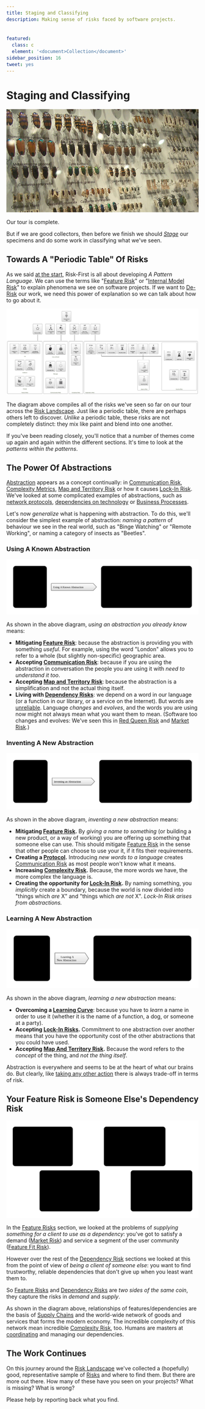 ```yaml
---
title: Staging and Classifying
description: Making sense of risks faced by software projects.


featured: 
  class: c
  element: '<document>Collection</document>'
sidebar_position: 16
tweet: yes
---
```


# Staging and Classifying

![Staged and Classified Beetle Collection, (Credit: Fir0002, Wikipedia)](/img/Beetle_collection_short.jpg)

Our tour is complete.  

But if we are good collectors, then before we finish we should _[Stage](https://en.wikipedia.org/wiki/Entomological_equipment_for_mounting_and_storage)_ our specimens and do some work in classifying what we've seen.

## Towards A "Periodic Table" Of Risks

As we said [at the start](A-Pattern-Language), Risk-First is all about developing _A Pattern Language_.  We can use the terms like "[Feature Risk](/tags/Feature-Risk)" or "[Internal Model Risk](/tags/Internal-Model-Risk)" to explain phenomena we see on software projects.   If we want to [De-Risk](/thinking/De-Risking) our work, we need this power of explanation so we can talk about how to go about it.

![Periodic Table of Risks, Horizontal](/img/generated/staging-and-classifying/periodic-horizontal.svg)

The diagram above compiles all of the risks we've seen so far on our tour across the [Risk Landscape](/risks/Risk-Landscape).  Just like a periodic table, there are perhaps others left to discover.   _Unlike_ a periodic table, these risks are not completely distinct: they mix like paint and blend into one another.  

If you've been reading closely, you'll notice that a number of themes come up again and again within the different sections.   It's time to look at the _patterns within the patterns_. 

## The Power Of Abstractions

[Abstraction](/tags/Abstraction) appears as a concept continually: in [Communication Risk](/tags/Communication-Risk), [Complexity Metrics](/risks/Complexity-Risk#kolmogorov-complexity), [Map and Territory Risk](/tags/Map-And-Territory-Risk) or how it causes [Lock-In Risk](/tags/Lock-In-Risk).  We've looked at some complicated examples of abstractions, such as [network protocols](/tags/Protocol-Risk), [dependencies on technology](/tags/Software-Dependency-Risk) or [Business Processes](Process-Risk#the-purpose-of-process).

Let's now _generalize_ what is happening with abstraction.  To do this, we'll consider the simplest example of abstraction:  _naming a pattern_ of behaviour we see in the real world, such as "Binge Watching" or "Remote Working", or naming a category of insects as "Beetles".

### Using A Known Abstraction

![Using A Known Abstraction](/img/generated/staging-and-classifying/depending-abstraction.svg)

As shown in the above diagram, _using an abstraction you already know_ means:

 - **Mitigating [Feature Risk](/tags/Feature-Risk)**: because the abstraction is providing you with something _useful_.  For example, using the word "London" allows you to refer to a whole (but slightly non-specific) geographic area.
 - **Accepting [Communication Risk](/tags/Communication-Risk)**: because if you are using the abstraction in conversation the people you are using it with _need to understand it too_.
 - **Accepting [Map and Territory Risk](/tags/Map-And-Territory-Risk)**: because the abstraction is a simplification and not the actual thing itself.
 - **Living with [Dependency Risks](/tags/Dependency-Risks)**:  we depend on a word in our language (or a function in our library, or a service on the Internet).  But words are [unreliable](/tags/Reliability-Risk).  Language _changes_ and _evolves_, and the words you are using now might not always mean what you want them to mean.  (Software too changes and evolves:  We've seen this in [Red Queen Risk](/tags/Red-Queen-Risk) and [Market Risk](/tags/Market-Risk).)
 
### Inventing A New Abstraction  

![Inventing A New Abstraction](/img/generated/staging-and-classifying/inventing-abstraction.svg)

As shown in the above diagram, _inventing a new abstraction_ means:

- **Mitigating [Feature Risk](/tags/Feature-Risk).**  By _giving a name to something_ (or building a new product, or a way of working) you are offering up something that someone else can use.  This should mitigate [Feature Risk](/tags/Feature-Risk) in the sense that other people can choose to use your it, if it fits their requirements.  
- **Creating a [Protocol](/risks/On-Protocols).**  Introducing _new words to a language_ creates [Communication Risk](/tags/Communication-Risk) as most people won't know what it means. 
- **Increasing [Complexity Risk](/tags/Complexity-Risk).** Because, the more words we have, the more complex the language is.
- **Creating the opportunity for [Lock-In Risk](/tags/Lock-In-Risk).**  By naming something, you _implicitly_ create a boundary, because the world is now divided into "things which _are_ X" and "things which _are not_ X".  _Lock-In Risk arises from abstractions._
    
### Learning A New Abstraction

![Learning a New Abstraction](/img/generated/staging-and-classifying/choosing-abstraction.svg)

As shown in the above diagram, _learning a new abstraction_ means:

 - **Overcoming a [Learning Curve](/tags/Learning-Curve-Risk)**: because you have to _learn_ a name in order to use it (whether it is the name of a function, a dog, or someone at a party).
 - **Accepting [Lock-In Risks](/tags/Lock-In-Risk).**  Commitment to one abstraction over another means that you have the opportunity cost of the other abstractions that you could have used.
 - **Accepting [Map And Territory Risk](/tags/Map-And-Territory-Risk).** Because the word refers to the _concept_ of the thing, and _not the thing itself_.

Abstraction is everywhere and seems to be at the heart of what our brains do.  But clearly, like [taking any other action](/tags/Take-Action) there is always trade-off in terms of risk.   

## Your Feature Risk is Someone Else's Dependency Risk

![Features And Dependencies](/img/generated/staging-and-classifying/features-and-dependencies.svg)

In the [Feature Risks](/tags/Feature-Risks) section, we looked at the problems of _supplying something for a client to use as a dependency_:  you've got to satisfy a demand ([Market Risk](/tags/Market-Risk)) and service a segment of the user community ([Feature Fit Risk](/tags/Feature-Fit-Risk)).    

However over the rest of the [Dependency Risk](/tags/Dependency-Risks) sections we looked at this from the point of view of _being a client of someone else_:  you want to find trustworthy, reliable dependencies that don't give up when you least want them to.

So [Feature Risks](/tags/Feature-Risk) and [Dependency Risks](/tags/Dependency-Risk) are _two sides of the same coin_, they capture the risks in _demand_ and _supply_.   

As shown in the diagram above, relationships of features/dependencies are the basis of [Supply Chains](https://en.wikipedia.org/wiki/Supply_chain) and the world-wide network of goods and services that forms the modern economy.  The incredible complexity of this network mean incredible [Complexity Risk](/tags/Complexity-Risk), too.  Humans are masters at [coordinating](/tags/Coordination-Risk) and managing our dependencies. 

## The Work Continues

On this journey around the [Risk Landscape](/risks/Risk-Landscape) we've collected a (hopefully) good, representative sample of [Risks](/tags/Risk) and where to find them. But there are more out there.   How many of these have you seen on your projects?  What is missing?  What is wrong?

Please help by reporting back what you find.


